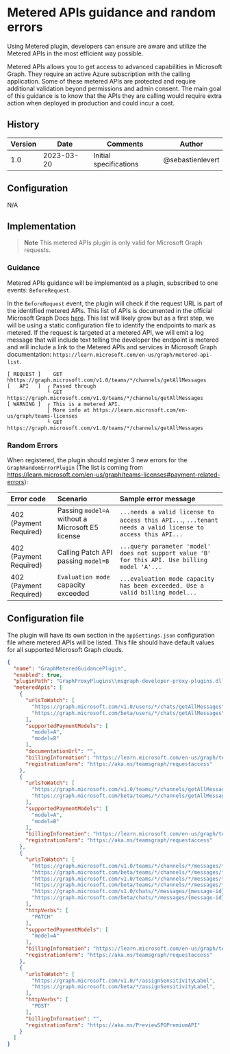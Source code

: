 # Metered APIs guidance and random errors

Using Metered plugin, developers can ensure are aware and utilize the Metered APIs in the most efficient way possible.

Metered APIs allows you to get access to advanced capabilities in Microsoft Graph. They require an active Azure subscription with the calling application. Some of these metered APIs are protected and require additional validation beyond permissions and admin consent. The main goal of this guidance is to know that the APIs they are calling would require extra action when deployed in production and could incur a cost.

## History

| Version | Date | Comments | Author |
| ------- | ---- | -------- | ------ |
| 1.0 | 2023-03-20 | Initial specifications | @sebastienlevert |

## Configuration

N/A

## Implementation

> **Note**
> This metered APIs plugin is only valid for Microsoft Graph requests.  

### Guidance
Metered APIs guidance will be implemented as a plugin, subscribed to one events: `BeforeRequest`.

In the `BeforeRequest` event, the plugin will check if the request URL is part of the identified metered APIs. This list of APIs is documented in the official Microsoft Graph Docs [here](https://learn.microsoft.com/en-us/graph/metered-api-list?view=graph-rest-1.0). This list will likely grow but as a first step, we will be using a static configuration file to identify the endpoints to mark as metered. If the request is targeted at a metered API, we will emit a log message that will include text telling the developer the endpoint is metered and will include a link to the Metered APIs and services in Microsoft Graph documentation: `https://learn.microsoft.com/en-us/graph/metered-api-list`.

```shell
[ REQUEST ]    GET hhttps://graph.microsoft.com/v1.0/teams/*/channels/getAllMessages
[   API   ]  ┌ Passed through
             └ GET https://graph.microsoft.com/v1.0/teams/*/channels/getAllMessages
[ WARNING ]  ┌ This is a metered API.
             │ More info at https://learn.microsoft.com/en-us/graph/teams-licenses
             └ GET https://graph.microsoft.com/v1.0/teams/*/channels/getAllMessages 
```

### Random Errors
When registered, the plugin should register 3 new errors for the `GraphRandomErrorPlugin` (The list is coming from https://learn.microsoft.com/en-us/graph/teams-licenses#payment-related-errors):

| Error code | Scenario | Sample error message |
|:-----------|:-----------|:-----------------|
| 402 (Payment Required) | Passing `model=A` without a Microsoft E5 license |`...needs a valid license to access this API...`, `...tenant needs a valid license to access this API...`|
| 402 (Payment Required) | Calling Patch API passing `model=B` |`...query parameter 'model' does not support value 'B' for this API. Use billing model 'A'...`|
| 402 (Payment Required) | `Evaluation mode` capacity exceeded |`...evaluation mode capacity has been exceeded. Use a valid billing model...`|

## Configuration file

The plugin will have its own section in the `appSettings.json` configuration file where metered APIs will be listed. This file should have default values for all supported Microsoft Graph clouds.

```json
{
  "name": "GraphMeteredGuidancePlugin",
  "enabled": true,
  "pluginPath": "GraphProxyPlugins\\msgraph-developer-proxy-plugins.dll",      
  "meteredApis": [
    {
      "urlsToWatch": [
        "https://graph.microsoft.com/v1.0/users/*/chats/getAllMessages",
        "https://graph.microsoft.com/beta/users/*/chats/getAllMessages",
      ],
      "supportedPaymentModels": [
        "model=A",
        "model=B"
      ],
      "documentationUrl": "",
      "billingInformation": "https://learn.microsoft.com/en-us/graph/teams-licenses",
      "registrationForm": "https://aka.ms/teamsgraph/requestaccess"
    },
    {
      "urlsToWatch": [
        "https://graph.microsoft.com/v1.0/teams/*/channels/getAllMessages",
        "https://graph.microsoft.com/beta/teams/*/channels/getAllMessages",
      ],
      "supportedPaymentModels": [
        "model=A",
        "model=B"
      ],
      "billingInformation": "https://learn.microsoft.com/en-us/graph/teams-licenses",
      "registrationForm": "https://aka.ms/teamsgraph/requestaccess"
    },
    {
      "urlsToWatch": [
        "https://graph.microsoft.com/v1.0/teams/*/channels/*/messages/*",
        "https://graph.microsoft.com/beta/teams/*/channels/*/messages/*",
        "https://graph.microsoft.com/v1.0/teams/*/channels/*/messages/*/replies/*",
        "https://graph.microsoft.com/beta/teams/*/channels/*/messages/*/replies/*",
        "https://graph.microsoft.com/v1.0/chats/*/messages/{message-id}*",
        "https://graph.microsoft.com/beta/chats/*/messages/{message-id}*",
      ],
      "httpVerbs": [
        "PATCH"
      ],
      "supportedPaymentModels": [
        "model=A"
      ],
      "billingInformation": "https://learn.microsoft.com/en-us/graph/teams-licenses",
      "registrationForm": "https://aka.ms/teamsgraph/requestaccess"
    },
    {
      "urlsToWatch": [
        "https://graph.microsoft.com/v1.0/*/assignSensitivityLabel",
        "https://graph.microsoft.com/beta/*/assignSensitivityLabel",
      ],
      "httpVerbs": [
        "POST"
      ],
      "billingInformation": "",
      "registrationForm": "https://aka.ms/PreviewSPOPremiumAPI"
    }
  ]
}
```